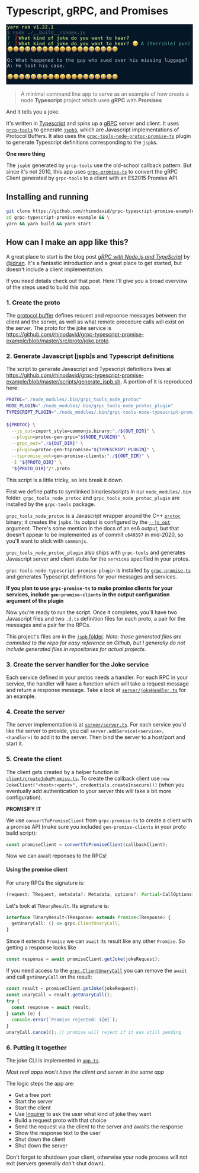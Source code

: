 # Typescript, gRPC, and **Promises**

![Screenshot of the joke command line app](./screencap.png)

> A minimal command line app to serve as an example of how create a node
> **Typescript** project which uses **gRPC** with **Promises**

And it tells you a joke.

It's written in [Typescript](https://www.typescriptlang.org/) and spins up a
[gRPC](https://grpc.io/) server and client. It uses
[`grcp-tools`](https://github.com/grpc/grpc-node/tree/master/packages/grpc-tools)
to generate [`jspb`s](https://developers.google.com/protocol-buffers/docs/reference/javascript-generated),
which are Javascript implementations of Protocol Buffers.
It also uses the [`grpc-tools-node-protoc-promise-ts`](https://github.com/rhinodavid/grpc-tools-node-protoc-promise-ts)
plugin to generate Typescript definitions corresponding to the `jspb`s.

**One more thing**

The `jspb`s generated by `grcp-tools` use the old-school callback pattern. But since it's not
2010, this app uses [`grpc-promise-ts`](https://github.com/rhinodavid/grpc-promise-ts) to convert
the gRPC Client generated by `grpc-tools` to a client with an ES2015 Promise API.

## Installing and running

```bash
git clone https://github.com/rhinodavid/grpc-typescript-promise-example && \
cd grpc-typescript-promise-example && \
yarn && yarn build && yarn start
```

## How can I make an app like this?

A great place to start is the blog post [_gRPC with Node.js and TypeScript_](https://adnanahmed.info/blog/2019/11/01/grpc-with-nodejs-typescript/) by [@idnan](https://github.com/idnan). It's a fantastic introduction and a great place to get started,
but doesn't include a client implementation.

If you need details check out that post. Here I'll give you a broad overview of the steps used to build this app.

### 1. Create the proto

The [protocol buffer](https://developers.google.com/protocol-buffers) defines request and repsonse messages
between the client and the server, as well as what remote procedure calls will exist on the server. The
proto for the joke service is https://github.com/rhinodavid/grpc-typescript-promise-example/blob/master/src/proto/joke.proto.

### 2. Generate Javascript [jspb]s and Typescript definitions

The script to generate Javascript and Typescript definitions lives at
https://github.com/rhinodavid/grpc-typescript-promise-example/blob/master/scripts/generate_jspb.sh.
A portion of it is reproduced here:

```bash
PROTOC="./node_modules/.bin/grpc_tools_node_protoc"
NODE_PLUGIN="./node_modules/.bin/grpc_tools_node_protoc_plugin"
TYPESCRIPT_PLUGIN="./node_modules/.bin/grpc-tools-node-typescript-promise-plugin"

${PROTOC} \
  --js_out=import_style=commonjs,binary:"./${OUT_DIR}" \
  --plugin=protoc-gen-grpc="${NODE_PLUGIN}" \
  --grpc_out="./${OUT_DIR}" \
  --plugin=protoc-gen-tspromise="${TYPESCRIPT_PLUGIN}" \
  --tspromise_out=gen-promise-clients:"./${OUT_DIR}" \
  -I "${PROTO_DIR}" \
  "${PROTO_DIR}"/*.proto
```

This script is a little tricky, so lets break it down.

First we define paths to symlinked binaries/scripts in our `node_modules/.bin` folder.
`grpc_tools_node_protoc` and `grpc_tools_node_protoc_plugin` are installed by the `grpc-tools`
package.

`grpc_tools_node_protoc` is a Javascript wrapper around the C++ [`protoc`](https://github.com/protocolbuffers/protobuf) binary; it creates the `jspb`s. Its output is configured by the [`--js_out`](https://github.com/protocolbuffers/protobuf/tree/master/js#the---js_out-flag) argument. There's some mention in the docs of an es6 output, but that doesn't
appear to be implemented as of commit `c649397` in mid-2020, so you'll want to stick with `commonjs`.

`grpc_tools_node_protoc_plugin` also ships with `grpc-tools` and generates Javascript server and client stubs
for the `service`s specified in your protos.

`grpc-tools-node-typescript-promise-plugin` is installed by [`grpc-promise-ts`](https://github.com/rhinodavid/grpc-promise-ts)
and generates Typescript definitions for your messages and services.

**If you plan to use `grpc-promise-ts` to make promise clients for your services, include `gen-promise-clients`
in the output configuration argument of the plugin**

Now you're ready to run the script. Once it completes, you'll have two Javascript files and two `.d.ts`
definition files for each proto, a pair for the messages and a pair for the RPCs.

This project's files are in the [`jspb` folder](https://github.com/rhinodavid/grpc-typescript-promise-example/tree/master/jspb).
_Note: these generated files are commited to the repo for easy reference on Github, but I generally do not
include generated files in repositories for actual projects._

### 3. Create the server handler for the Joke service

Each service defined in your protos needs a handler. For each RPC in your service, the handler will have a function
which will take a request message and return a response message. Take a look at
[`server/jokeHandler.ts`](https://github.com/rhinodavid/grpc-typescript-promise-example/blob/master/src/server/jokeHandler.ts)
for an example.

### 4. Create the server

The server implementation is at
[`server/server.ts`](https://github.com/rhinodavid/grpc-typescript-promise-example/blob/master/src/server/server.ts).
For each service you'd like the server to provide, you call `server.addService(<service>, <handler>)` to add it
to the server. Then bind the server to a host/port and start it.

### 5. Create the client

The client gets created by a helper function in [`client/createJokePromise.ts`](https://github.com/rhinodavid/grpc-typescript-promise-example/blob/master/src/client/createJokePromise.ts).
To create the callback client use `new JokeClient("<host>:<port>", credentials.createInsecure())` (when you eventually
add authentication to your server this will take a bit more configuration).

**PROMISIFY IT**

We use `convertToPromiseClient` from `grpc-promise-ts` to create a client with a promise API (make sure you
included `gen-promise-clients` in your proto build script):

```typescript
const promiseClient = convertToPromiseClient(callbackClient);
```

Now we can await reponses to the RPCs!

#### Using the promise client

For unary RPCs the signature is:

```typescript
(request: TRequest, metadata?: Metadata, options?: Partial<CallOptions>) => TUnaryResult<TResponse>;
```

Let's look at `TUnaryResult`. Its signature is:

```typescript
interface TUnaryResult<TResponse> extends Promise<TResponse> {
  getUnaryCall: () => grpc.ClientUnaryCall;
}
```

Since it extends `Promise` we can `await` its result like any other `Promise`.
So getting a response looks like

```typescript
const response = await promiseClient.getJoke(jokeRequest);
```

If you need access to the
[`grpc.ClientUnaryCall`](https://github.com/grpc/grpc-node/blob/master/packages/grpc-native-core/index.d.ts#L1274)
you can remove the `await` and call `getUnaryCall` on the result:

```typescript
const result = promiseClient.getJoke(jokeRequest);
const unaryCall = result.getUnaryCall();
try {
  const response = await result;
} catch (e) {
  console.error(`Promise rejected: ${e}`);
}
unaryCall.cancel(); // promise will reject if it was still pending
```

### 6. Putting it together

The joke CLI is implemented in [`app.ts`](https://github.com/rhinodavid/grpc-typescript-promise-example/blob/master/src/app.ts).

_Most real apps won't have the client and server in the same app_

The logic steps the app are:

- Get a free port
- Start the server
- Start the client
- Use [Inquirer](https://github.com/SBoudrias/Inquirer.js) to ask the user what kind of joke they want
- Build a request proto with that choice
- Send the request via the client to the server and awaits the response
- Show the response text to the user
- Shut down the client
- Shut down the server

Don't forget to shutdown your client, otherwise your node process will not exit
(servers generally don't shut down).
